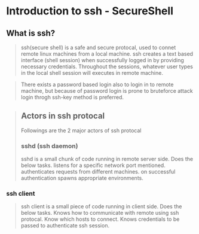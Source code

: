# Introduction to ssh - **S**ecure**Sh**ell

## What is ssh?
> ssh(secure shell) is a safe and secure protocal, used to connet remote linux machines from a local machine.
> ssh creates a text based interface (shell session) when successfully logged in by providing necessary credentials. Throughout the sessions, whatever user types in the local shell session will executes in remote machine. 

> There exists a password based login also to login in to remote machine, but because of password login is prone to bruteforce attack login throgh ssh-key method is preferred.

> ## Actors in ssh protocal
> Followings are the 2 major actors of ssh protocal
> ### sshd (ssh daemon) 
> sshd is a small chunk of code running in remote server side.
> Does the below tasks.
> listens for a specific network port mentioned.
> authenticates requests from different machines.
> on successful authentication spawns appropriate environments.

### ssh client
>ssh client is a small piece of code running in client side.
>Does the below tasks.
>Knows how to communicate with remote using ssh protocal.
>Know which hosts to connect.
>Knows credentials to be passed to authenticate ssh session.




